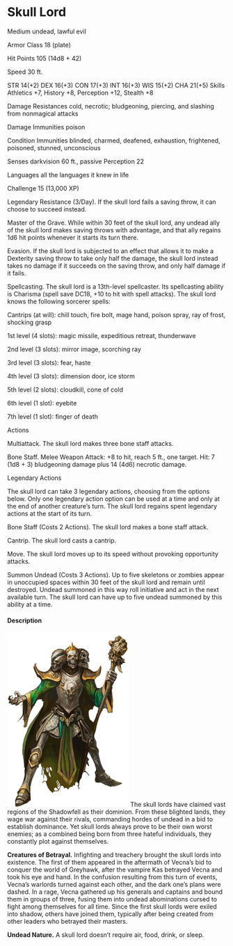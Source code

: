 # Skull Lord
Medium undead, lawful evil

Armor Class 18 (plate)

Hit Points 105 (14d8 + 42)

Speed 30 ft.

STR
14(+2)
DEX
16(+3)
CON
17(+3)
INT
16(+3)
WIS
15(+2)
CHA
21(+5)
Skills Athletics +7, History +8, Perception +12, Stealth +8

Damage Resistances cold, necrotic; bludgeoning, piercing, and slashing from nonmagical attacks

Damage Immunities poison

Condition Immunities blinded, charmed, deafened, exhaustion, frightened, poisoned, stunned, unconscious

Senses darkvision 60 ft., passive Perception 22

Languages all the languages it knew in life

Challenge 15 (13,000 XP)

Legendary Resistance (3/Day). If the skull lord fails a saving throw, it can choose to succeed instead.

Master of the Grave. While within 30 feet of the skull lord, any undead ally of the skull lord makes saving throws with advantage, and that ally regains 1d6 hit points whenever it starts its turn there.

Evasion. If the skull lord is subjected to an effect that allows it to make a Dexterity saving throw to take only half the damage, the skull lord instead takes no damage if it succeeds on the saving throw, and only half damage if it fails.

Spellcasting. The skull lord is a 13th-level spellcaster. Its spellcasting ability is Charisma (spell save DC18, +10 to hit with spell attacks). The skull lord knows the following sorcerer spells:

Cantrips (at will): chill touch, fire bolt, mage hand, poison spray, ray of frost, shocking grasp

1st level (4 slots): magic missile, expeditious retreat, thunderwave

2nd level (3 slots): mirror image, scorching ray

3rd level (3 slots): fear, haste

4th level (3 slots): dimension door, ice storm

5th level (2 slots): cloudkill, cone of cold

6th level (1 slot): eyebite

7th level (1 slot): finger of death

Actions

Multiattack. The skull lord makes three bone staff attacks.

Bone Staff. Melee Weapon Attack: +8 to hit, reach 5 ft., one target. Hit: 7 (1d8 + 3) bludgeoning damage plus 14 (4d6) necrotic damage.

Legendary Actions

The skull lord can take 3 legendary actions, choosing from the options below. Only one legendary action option can be used at a time and only at the end of another creature’s turn. The skull lord regains spent legendary actions at the start of its turn.

Bone Staff (Costs 2 Actions). The skull lord makes a bone staff attack.

Cantrip. The skull lord casts a cantrip.

Move. The skull lord moves up to its speed without provoking opportunity attacks.

Summon Undead (Costs 3 Actions). Up to five skeletons or zombies appear in unoccupied spaces within 30 feet of the skull lord and remain until destroyed. Undead summoned in this way roll initiative and act in the next available turn. The skull lord can have up to five undead summoned by this ability at a time.

#### Description
![Skull Lord](SkullLord.png) The skull lords have claimed vast regions of the Shadowfell as their dominion. From these blighted lands, they wage war against their rivals, commanding hordes of undead in a bid to establish dominance. Yet skull lords always prove to be their own worst enemies; as a combined being born from three hateful individuals, they constantly plot against themselves.

**Creatures of Betrayal.** Infighting and treachery brought the skull lords into existence. The first of them appeared in the aftermath of Vecna’s bid to conquer the world of Greyhawk, after the vampire Kas betrayed Vecna and took his eye and hand. In the confusion resulting from this turn of events, Vecna’s warlords turned against each other, and the dark one’s plans were dashed. In a rage, Vecna gathered up his generals and captains and bound them in groups of three, fusing them into undead abominations cursed to fight among themselves for all time. Since the first skull lords were exiled into shadow, others have joined them, typically after being created from other leaders who betrayed their masters.

**Undead Nature.** A skull lord doesn’t require air, food, drink, or sleep.

